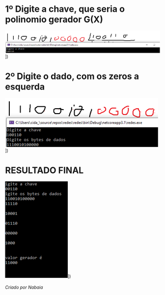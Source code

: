 <H1>1º Digite a chave, que seria o polinomio gerador G(X)  </h1>

![javascript dark](https://github.com/Yurinabaia/CodigoPolinomial/blob/master/image.png?raw=true)])

<H1>2º Digite o dado, com os zeros a esquerda</h1>

![javascript dark](https://github.com/Yurinabaia/CodigoPolinomial/blob/master/sd.png?raw=true)])

<H1>RESULTADO FINAL</h1>

![javascript dark](https://github.com/Yurinabaia/CodigoPolinomial/blob/master/DDD.png?raw=true)])



<H6> Criado por Nabaia </h6>
